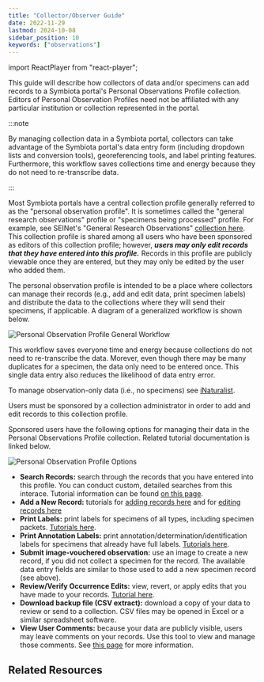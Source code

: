 ```yaml
---
title: "Collector/Observer Guide"
date: 2022-11-29
lastmod: 2024-10-08
sidebar_position: 10
keywords: ["observations"]
---
```


import ReactPlayer from "react-player";

This guide will describe how collectors of data and/or specimens can add records to a Symbiota portal's Personal Observations Profile collection. Editors of Personal Observation Profiles need not be affiliated with any particular institution or collection represented in the portal.

:::note

By managing collection data in a Symbiota portal, collectors can take advantage of the Symbiota portal's data entry form (including dropdown lists and conversion tools), georeferencing tools, and label printing features. Furthermore, this workflow saves collections time and energy because they do not need to re-transcribe data.

:::

Most Symbiota portals have a central collection profile generally referred to as the "personal observation profile". It is sometimes called the "general research observations" profile or "specimens being processed" profile. For example, see SEINet's "General Research Observations" [collection here](https://swbiodiversity.org/seinet/collections/misc/collprofiles.php?collid=102). This collection profile is shared among all users who have been sponsored as editors of this collection profile; however, **_users may only edit records that they have entered into this profile._** Records in this profile are publicly viewable once they are entered, but they may only be edited by the user who added them.

The personal observation profile is intended to be a place where collectors can manage their records (e.g., add and edit data, print specimen labels) and distribute the data to the collections where they will send their specimens, if applicable. A diagram of a generalized workflow is shown below.

![Personal Observation Profile General Workflow](/img/persobsprofile.png)

This workflow saves everyone time and energy because collections do not need to re-transcribe the data. Morever, even though there may be many duplicates for a specimen, the data only need to be entered once. This single data entry also reduces the likelihood of data entry error.

To manage observation-only data (i.e., no specimens) see [iNaturalist](https://www.inaturalist.org/).

Users must be sponsored by a collection administrator in order to add and edit records to this collection profile.

Sponsored users have the following options for managing their data in the Personal Observations Profile collection. Related tutorial documentation is linked below.

![Personal Observation Profile Options](/img/persobsoptions.jpg)

- **Search Records:** search through the records that you have entered into this profile. You can conduct custom, detailed searches from this interace. Tutorial information can be found [on this page](/Editor_Guide/Editing_Searching_Records).
- **Add a New Record:** tutorials for [adding records here](/Editor_Guide/Adding_Records/adding_full_records) and for [editing records here](/Editor_Guide/Editing_Searching_Records)
- **Print Labels:** print labels for specimens of all types, including specimen packets. [Tutorials here](/Editor_Guide/Label_Customization/).
- **Print Annotation Labels:** print annotation/determination/identification labels for specimens that already have full labels. [Tutorials here](/Editor_Guide/Label_Customization/annotation_label_printing).
- **Submit image-vouchered observation:** use an image to create a new record, if you did not collect a specimen for the record. The available data entry fields are similar to those used to add a new specimen record (see above).
- **Review/Verify Occurrence Edits:** view, revert, or apply edits that you have made to your records. [Tutorial here](/Collection_Manager_Guide/reviewing_edits).
- **Download backup file (CSV extract):** download a copy of your data to review or send to a collection. CSV files may be opened in Excel or a similar spreadsheet software.
- **View User Comments:** because your data are publicly visible, users may leave comments on your records. Use this tool to view and manage those comments. See [this page](/Collection_Manager_Guide/Comments_Feedback/public_comments) for more information.

## Related Resources

<ReactPlayer
  playing={false}
  controls
  url="https://www.youtube.com/watch?v=u65P_3VqGVI"
/>
